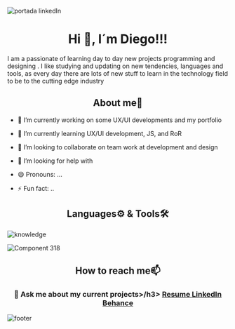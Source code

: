 ![portada linkedIn](https://github.com/DIGORACCOON4279/DIGORACCOON4279/assets/88150970/7b89ca38-4816-4c8e-89d8-b183614af8f0)

<di>
    <h1 align="center">Hi 👋, I´m Diego!!!</h1>

 <p>I am a passionate of learning day to day new projects programming and designing . I like studying and updating on new tendencies, languages and tools, as every day there are lots of new stuff to learn in the technology field to be to the cutting edge industry</p>
</di>
    
<h2 align="center">About me🚀</h2>

- 🔭 I’m currently working on some UX/UI developments and my portfolio
- 🌱 I’m currently learning UX/UI development, JS, and RoR
- 👯 I’m looking to collaborate on team work at development and design
- 🤔 I’m looking for help with 

- 😄 Pronouns: ...
- ⚡ Fun fact: ..

<h2 align="center">Languages⚙ & Tools🛠</h2>

![knowledge](https://github.com/DIGORACCOON4279/DIGORACCOON4279/assets/88150970/cbbb2a0b-e602-4173-a6be-eca7d52124b6)

![Component 318](https://github.com/DIGORACCOON4279/DIGORACCOON4279/assets/88150970/bdbccc56-966a-43f5-ad94-3493a4163211)

<div align="center">
    <h2>How to reach me📫</h2>
    <h3>💬 Ask me about my current projects>/h3>
        <a href="https://www.canva.com/design/DAEsDw2MN44/Qz8u92eqiV8Tdmnq5npKqg/view?website#1:resume-english">
            Resume
        </a>
        <a href="https://www.linkedin.com/in/diegomarinmora/">
            LinkedIn
        </a>
        <a href="https://www.behance.net/diegomarin21">
            Behance
         </a>
</div>


![footer](https://github.com/DIGORACCOON4279/DIGORACCOON4279/assets/88150970/7f8b5ae3-5a13-414d-a38e-d06eaafaff63)
